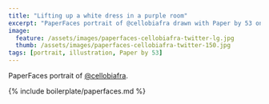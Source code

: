```yaml
---
title: "Lifting up a white dress in a purple room"
excerpt: "PaperFaces portrait of @cellobiafra drawn with Paper by 53 on an iPad."
image: 
  feature: /assets/images/paperfaces-cellobiafra-twitter-lg.jpg
  thumb: /assets/images/paperfaces-cellobiafra-twitter-150.jpg
tags: [portrait, illustration, Paper by 53]
---
```


PaperFaces portrait of [@cellobiafra](http://twitter.com/cellobiafra).

{% include boilerplate/paperfaces.md %}